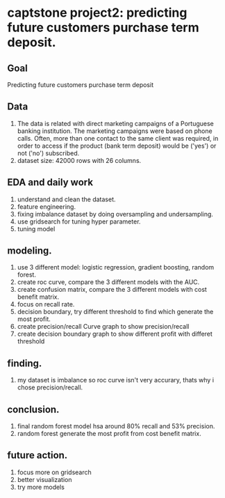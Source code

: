 # captstone project2: predicting future customers purchase term deposit.
## Goal
Predicting future customers purchase term deposit
## Data 
1. The data is related with direct marketing campaigns of a Portuguese banking institution. The marketing campaigns were based on phone calls. Often, more than one contact to the same client was required, in order to access if the product (bank term deposit) would be ('yes') or not ('no') subscribed.
2. dataset size: 42000 rows with 26 columns.
## EDA and daily work
1. understand and clean the dataset.
2. feature engineering.
3. fixing imbalance dataset by doing oversampling and undersampling.
4. use gridsearch for tuning hyper parameter.
5. tuning model
## modeling.
1. use 3 different model: logistic regression, gradient boosting, random forest.
2. create roc curve, compare the 3 different models with the AUC.
3. create confusion matrix, compare the 3 different models with cost benefit matrix.
4. focus on recall rate.
5. decision boundary, try different threshold to find which generate the most profit.
6. create precision/recall Curve graph to show precision/recall
7. create decision boundary graph to show different profit with differet threshold
## finding.
1. my dataset is imbalance so roc curve isn't very accurary, thats why i chose precision/recall.
## conclusion. 
1. final random forest model hsa around 80% recall and 53% precision.
2. random forest generate the most profit from cost benefit matrix.
## future action.
1. focus more on gridsearch
2. better visualization
3. try more models
